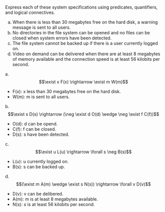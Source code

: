Express each of these system specifications using predicates, quantifiers, and logical connectives.

1. When there is less than 30 megabytes free on the hard disk, a warning message is sent to all users.
2. No directories in the file system can be opened and no files can be closed when system errors have been detected.
3. The file system cannot be backed up if there is a user currently logged on.
4. Video on demand can be delivered when there are at least 8 megabytes of memory available and the connection speed is at least 56 kilobits per second.

a. $$\exist x F(x) \rightarrow \exist m W(m)$$

+ F(x): x less than 30 megabytes free on the hard disk.
+ W(m): m is sent to all users.

b. $$\exist s D(s) \rightarrow (\neg \exist d O(d) \wedge \neg \exist f C(f))$$

+ O(d): d can be opend.
+ C(f): f can be closed.
+ D(s): s have been detected.

c. $$\exist u L(u) \rightarrow \forall s \neg B(s)$$

+ L(u): u currently logged on.
+ B(s): s can be backed up.

d. $$(\exist m A(m) \wedge \exist s N(s)) \rightarrow \forall v D(v)$$

+ D(v): v can be delibered.
+ A(m): m is at least 8 megabytes available.
+ N(s): s is at least 56 kilobits per second.



<style type="text/css">
    ol { list-style-type: lower-alpha; }
</style>